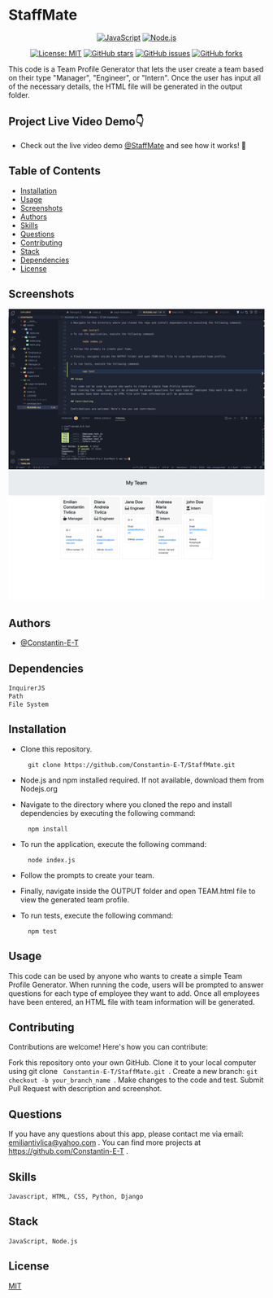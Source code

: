 # StaffMate

<div align="center">

[![JavaScript](https://img.shields.io/badge/-JavaScript-yellow?style=flat-square&logo=javascript&logoColor=white)](https://developer.mozilla.org/en-US/docs/Web/JavaScript)
[![Node.js](https://img.shields.io/badge/-Node.js-green?style=flat-square&logo=node.js&logoColor=white)](https://nodejs.org/en/)


[![License: MIT](https://img.shields.io/badge/License-MIT-yellow.svg?color=brightgreen)](https://opensource.org/licenses/MIT)
[![GitHub stars](https://img.shields.io/github/stars/Constantin-E-T/StaffMate.svg?color=blueviolet)](https://github.com/Constantin-E-T/StaffMate/stargazers)
[![GitHub issues](https://img.shields.io/github/issues/Constantin-E-T/StaffMate.svg?color=orange)](https://github.com/Constantin-E-T/StaffMate/issues)
[![GitHub forks](https://img.shields.io/github/forks/Constantin-E-T/StaffMate.svg?color=yellowgreen)](https://github.com/Constantin-E-T/StaffMate/network)

</div>

This code is a Team Profile Generator that lets the user create a team based on their type "Manager", "Engineer", or "Intern". Once the user has input all of the necessary details, the HTML file will be generated in the output folder.

## Project Live Video Demo👇

* Check out the live video demo [@StaffMate](https://drive.google.com/file/d/1R22T2q9FY4P7ZfJRNlem_Jbo8aS7JdEq/view) and see how it works! 🚀

## Table of Contents

* [Installation](#installation)
* [Usage](#usage)
* [Screenshots](#screenshots)
* [Authors](#authors)
* [Skills](#skills)
* [Questions](#questions)
* [Contributing](#contributing)
* [Stack](#stack)
* [Dependencies](#dependencies)
* [License](#license)

## Screenshots

![App Screenshot](./assets/images/test-pass.png)
![App Screenshot](./assets/images/team.png)

## Authors

* [@Constantin-E-T](https://github.com/Constantin-E-T/)

## Dependencies

    InquirerJS
    Path
    File System

## Installation

* Clone this repository.

        git clone https://github.com/Constantin-E-T/StaffMate.git

* Node.js and npm installed required. If not available, download them from Nodejs.org

* Navigate to the directory where you cloned the repo and install dependencies by executing the following command:

        npm install
* To run the application, execute the following command:

        node index.js

* Follow the prompts to create your team.

* Finally, navigate inside the OUTPUT folder and open TEAM.html file to view the generated team profile.

* To run tests, execute the following command:

        npm test

## Usage

This code can be used by anyone who wants to create a simple Team Profile Generator.
When running the code, users will be prompted to answer questions for each type of employee they want to add. Once all employees have been entered, an HTML file with team information will be generated.

## Contributing

Contributions are welcome! Here's how you can contribute:

Fork this repository onto your own GitHub.
Clone it to your local computer using git clone <code> Constantin-E-T/StaffMate.git </code>.
Create a new branch: <code>git checkout -b your_branch_name </code>.
Make changes to the code and test.
Submit Pull Request with description and screenshot.

## Questions

If you have any questions about this app, please contact me via email: <a> emiliantivlica@yahoo.com </a>. You can find more projects at <a> https://github.com/Constantin-E-T </a>.

## Skills

    Javascript, HTML, CSS, Python, Django

## Stack

    JavaScript, Node.js

## License

[MIT](https://choosealicense.com/licenses/mit/)